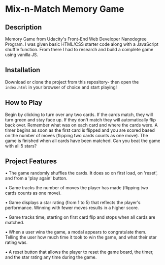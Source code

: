 # Mix-n-Match Memory Game

## Description

Memory Game from Udacity's Front-End Web Developer Nanodegree Program. I was given basic HTML/CSS starter code along with a JavaScript shuffle function. From there I had to research and build a complete game using vanilla JS.

## Installation

Download or clone the project from this repository- then open the `index.html` in your browser of choice and start playing!

## How to Play

Begin by clicking to turn over any two cards. If the cards match, they will turn green and stay face up.  If they don't match they will automatically flip back over. Remember what was on each card and where the cards were. A timer begins as soon as the first card is flipped and you are scored based on the number of moves (flipping two cards counts as one move). The game is finished when all cards have been matched. Can you beat the game with all 5 stars?

## Project Features

• The game randomly shuffles the cards. It does so on first load, on 'reset', and from a 'play again' button.<br />

• Game tracks the number of moves the player has made (flipping two cards counts as one move).<br />

• Game displays a star rating (from 1 to 5) that reflects the player's performance. Winning with fewer moves results in a higher score.<br />

• Game tracks time, starting on first card flip and stops when all cards are matched.<br />

• When a user wins the game, a modal appears to congratulate them. Telling the user how much time it took to win the game, and what their star rating was.<br />

• A reset button that allows the player to reset the game board, the timer, and the star rating any time during the game.<br />
